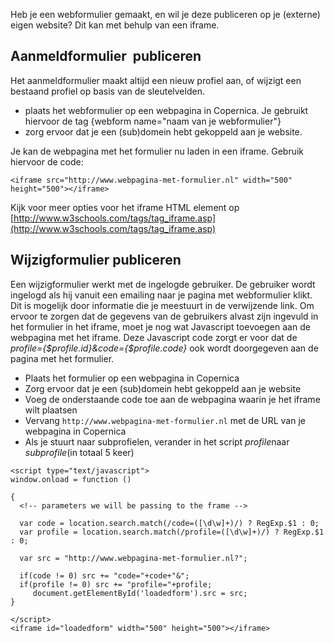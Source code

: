 Heb je een webformulier gemaakt, en wil je deze publiceren op je
(externe) eigen website? Dit kan met behulp van een iframe.

Aanmeldformulier  publiceren
----------------------------

Het aanmeldformulier maakt altijd een nieuw profiel aan, of wijzigt een
bestaand profiel op basis van de sleutelvelden.

-   plaats het webformulier op een webpagina in Copernica. Je gebruikt
    hiervoor de tag {webform name="naam van je webformulier"}
-   zorg ervoor dat je een (sub)domein hebt gekoppeld aan je website.

Je kan de webpagina met het formulier nu laden in een iframe. Gebruik
hiervoor de code:

`<iframe src="http://www.webpagina-met-formulier.nl" width="500" height="500"></iframe>`

Kijk voor meer opties voor het iframe HTML element op
[http://www.w3schools.com/tags/tag_iframe.asp](http://www.w3schools.com/tags/tag_iframe.asp)

Wijzigformulier publiceren
--------------------------

Een wijzigformulier werkt met de ingelogde gebruiker. De gebruiker wordt
ingelogd als hij vanuit een emailing naar je pagina met webformulier
klikt. Dit is mogelijk door informatie die je meestuurt in de
verwijzende link. Om ervoor te zorgen dat de gegevens van de gebruikers
alvast zijn ingevuld in het formulier in het iframe, moet je nog wat
Javascript toevoegen aan de webpagina met het iframe. Deze Javascript
code zorgt er voor dat de *profile={\$profile.id}&code={\$profile.code}*
ook wordt doorgegeven aan de pagina met het formulier.

-   Plaats het formulier op een webpagina in Copernica
-   Zorg ervoor dat je een (sub)domein hebt gekoppeld aan je website
-   Voeg de onderstaande code toe aan de webpagina waarin je het iframe
    wilt plaatsen
-   Vervang `http://www.webpagina-met-formulier.nl` met de URL van je
    webpagina in Copernica
-   Als je stuurt naar subprofielen, verander in het script
    *profile*naar *subprofile*(in totaal 5 keer)

<!-- -->

    <script type="text/javascript">
    window.onload = function () 

    {
      <!-- parameters we will be passing to the frame -->
      
      var code = location.search.match(/code=([\d\w]+)/) ? RegExp.$1 : 0;
      var profile = location.search.match(/profile=([\d\w]+)/) ? RegExp.$1 : 0;

      var src = "http://www.webpagina-met-formulier.nl?";

      if(code != 0) src += "code="+code+"&";
      if(profile != 0) src += "profile="+profile;
         document.getElementById('loadedform').src = src;
    }

    </script>
    <iframe id="loadedform" width="500" height="500"></iframe>

